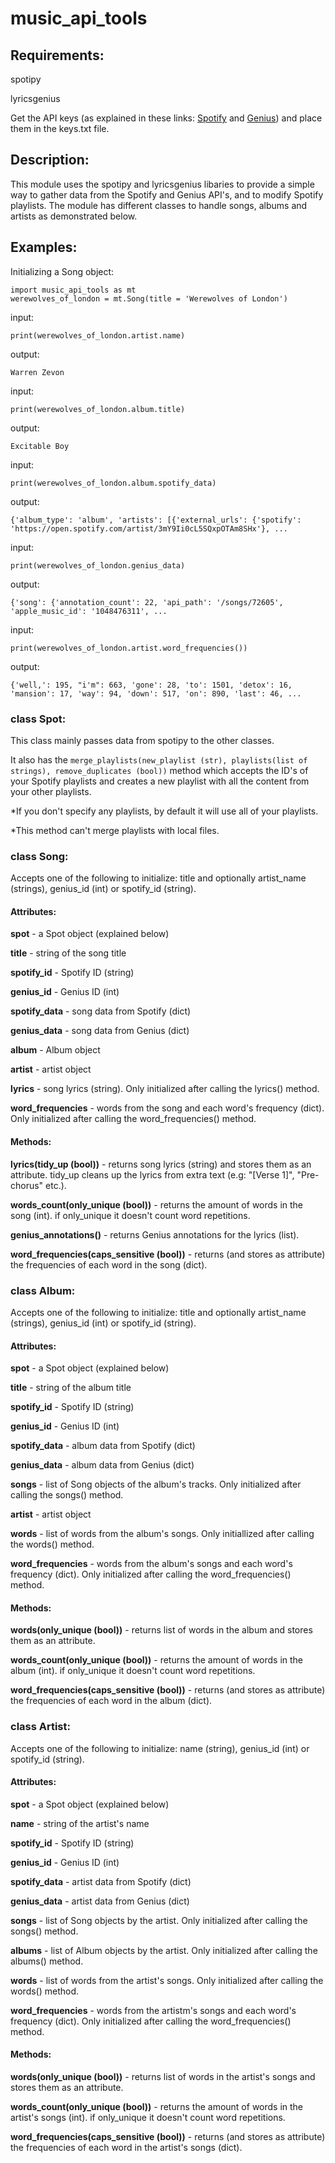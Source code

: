 # music_api_tools

## Requirements:
spotipy

lyricsgenius

Get the API keys (as explained in these links: [Spotify](https://medium.com/@maxtingle/getting-started-with-spotifys-api-spotipy-197c3dc6353b) and [Genius](https://melaniewalsh.github.io/Intro-Cultural-Analytics/04-Data-Collection/07-Genius-API.html)) and place them in the keys.txt file.

## Description:

This module uses the spotipy and lyricsgenius libaries to provide a simple way to gather data from the Spotify and Genius API's, and to modify Spotify playlists.
The module has different classes to handle songs, albums and artists as demonstrated below.

## Examples:
Initializing a Song object:
````
import music_api_tools as mt
werewolves_of_london = mt.Song(title = 'Werewolves of London')
````

input:
````
print(werewolves_of_london.artist.name)
````
output:
````
Warren Zevon
````
input:
````
print(werewolves_of_london.album.title)
````
output:
````
Excitable Boy
````
input:
````
print(werewolves_of_london.album.spotify_data)
````
output:
````
{'album_type': 'album', 'artists': [{'external_urls': {'spotify': 'https://open.spotify.com/artist/3mY9Ii0cL5SQxpOTAm8SHx'}, ...
````
input:
````
print(werewolves_of_london.genius_data)
````
output:
````
{'song': {'annotation_count': 22, 'api_path': '/songs/72605', 'apple_music_id': '1048476311', ...
````
input:
````
print(werewolves_of_london.artist.word_frequencies())
````
output:
````
{'well,': 195, "i'm": 663, 'gone': 28, 'to': 1501, 'detox': 16, 'mansion': 17, 'way': 94, 'down': 517, 'on': 890, 'last': 46, ...
````

### class Spot: 
This class mainly passes data from spotipy to the other classes. 

It also has the ````merge_playlists(new_playlist (str), playlists(list of strings), remove_duplicates (bool))```` method which  accepts the ID's of your Spotify playlists and creates a new playlist with all the content from your other playlists.

*If you don't specify any playlists, by default it will use all of your playlists.

*This method can't merge playlists with local files.

### class Song:
Accepts one of the following to initialize: title and optionally artist_name (strings), genius_id (int) or spotify_id (string).

#### Attributes:

**spot** - a Spot object (explained below)

**title** - string of the song title

**spotify_id** - Spotify ID (string)

**genius_id** - Genius ID (int)

**spotify_data** - song data from Spotify (dict)

**genius_data** - song data from Genius (dict)

**album** - Album object

**artist** - artist object

**lyrics** - song lyrics (string). Only initialized after calling the lyrics() method.

**word_frequencies** - words from the song and each word's frequency (dict). Only initialized after calling the word_frequencies() method.

#### Methods:

**lyrics(tidy_up (bool))** - returns song lyrics (string) and stores them as an attribute. tidy_up cleans up the lyrics from extra text (e.g: "[Verse 1]", "Pre-chorus" etc.).

**words_count(only_unique (bool))** - returns the amount of words in the song (int). if only_unique it doesn't count word repetitions.

**genius_annotations()** - returns Genius annotations for the lyrics (list).

**word_frequencies(caps_sensitive (bool))** - returns (and stores as attribute) the frequencies of each word in the song (dict).

### class Album:
Accepts one of the following to initialize: title and optionally artist_name (strings), genius_id (int) or spotify_id (string).

#### Attributes:

**spot** - a Spot object (explained below)

**title** - string of the album title

**spotify_id** - Spotify ID (string)

**genius_id** - Genius ID (int)

**spotify_data** - album data from Spotify (dict)

**genius_data** - album data from Genius (dict)

**songs** - list of Song objects of the album's tracks. Only initialized after calling the songs() method.

**artist** - artist object

**words** - list of words from the album's songs. Only initiallized after calling the words() method.

**word_frequencies** - words from the album's songs and each word's frequency (dict). Only initialized after calling the word_frequencies() method.

#### Methods:

**words(only_unique (bool))** - returns list of words in the album and stores them as an attribute.

**words_count(only_unique (bool))** - returns the amount of words in the album (int). if only_unique it doesn't count word repetitions.

**word_frequencies(caps_sensitive (bool))** - returns (and stores as attribute) the frequencies of each word in the album (dict).

### class Artist:
Accepts one of the following to initialize: name (string), genius_id (int) or spotify_id (string).

#### Attributes:

**spot** - a Spot object (explained below)

**name** - string of the artist's name

**spotify_id** - Spotify ID (string)

**genius_id** - Genius ID (int)

**spotify_data** - artist data from Spotify (dict)

**genius_data** - artist data from Genius (dict)

**songs** - list of Song objects by the artist. Only initialized after calling the songs() method.

**albums** - list of Album objects by the artist. Only initialized after calling the albums() method.

**words** - list of words from the artist's songs. Only initialized after calling the words() method.

**word_frequencies** - words from the artistm's songs and each word's frequency (dict). Only initialized after calling the word_frequencies() method.

#### Methods:

**words(only_unique (bool))** - returns list of words in the artist's songs and stores them as an attribute.

**words_count(only_unique (bool))** - returns the amount of words in the artist's songs (int). if only_unique it doesn't count word repetitions.

**word_frequencies(caps_sensitive (bool))** - returns (and stores as attribute) the frequencies of each word in the artist's songs (dict).


